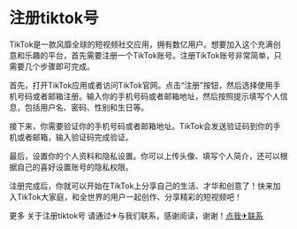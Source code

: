 # 注册tiktok号

TikTok是一款风靡全球的短视频社交应用，拥有数亿用户。想要加入这个充满创意和乐趣的平台，首先需要注册一个TikTok账号。注册TikTok账号非常简单，只需要几个步骤即可完成。

首先，打开TikTok应用或者访问TikTok官网。点击“注册”按钮，然后选择使用手机号码或者邮箱注册。输入你的手机号码或者邮箱地址，然后按照提示填写个人信息，包括用户名、密码、性别和生日等。

接下来，你需要验证你的手机号码或者邮箱地址。TikTok会发送验证码到你的手机或者邮箱，输入验证码完成验证。

最后，设置你的个人资料和隐私设置。你可以上传头像、填写个人简介，还可以根据自己的喜好设置账号的隐私权限。

注册完成后，你就可以开始在TikTok上分享自己的生活、才华和创意了！快来加入TikTok大家庭，和全世界的用户一起创作、分享精彩的短视频吧！

更多 关于注册tiktok号 请通过✈与我们联系，感谢阅读，谢谢！[点我✈联系](https://ww.k02.cc)